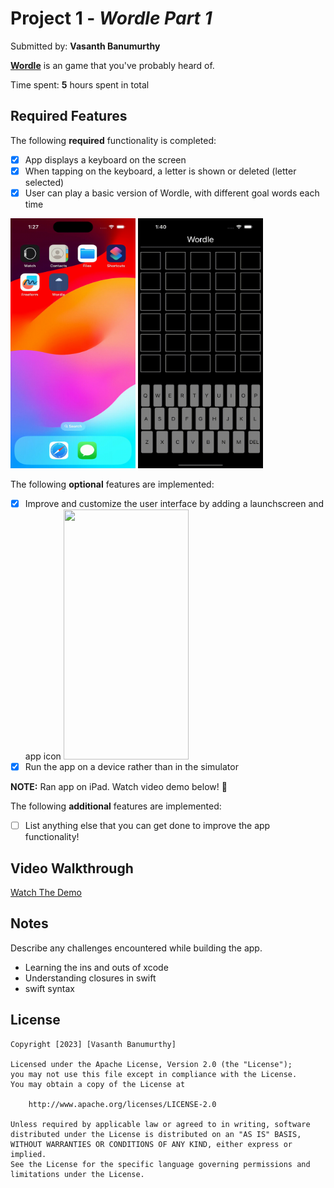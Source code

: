 # Project 1 - *Wordle Part 1*

Submitted by: **Vasanth Banumurthy**

[**Wordle**](https://www.nytimes.com/games/wordle/index.html) is an game that you've probably heard of. 

Time spent: **5** hours spent in total

## Required Features

The following **required** functionality is completed:

- [X] App displays a keyboard on the screen
- [X] When tapping on the keyboard, a letter is shown or deleted (letter selected)
- [X] User can play a basic version of Wordle, with different goal words each time

<img src="./extras/win.gif" width="200" height="400"/>

<img src="./extras/delete.gif" width="200" height="400"/>

The following **optional** features are implemented:

- [X] Improve and customize the user interface by adding a launchscreen and app icon
      <img src="./extras/intro.gif" width="200" height="400"/>
- [X] Run the app on a device rather than in the simulator

 **NOTE:** Ran app on iPad. Watch video demo below! 🫡

      

The following **additional** features are implemented:

- [ ] List anything else that you can get done to improve the app functionality!

## Video Walkthrough

[Watch The Demo](https://drive.google.com/file/d/1fudtZXx-5tGBQHbFnHPsKdVP0mzvR72k/view?usp=sharing)


## Notes

Describe any challenges encountered while building the app.

- Learning the ins and outs of xcode
- Understanding closures in swift
- swift syntax

## License

    Copyright [2023] [Vasanth Banumurthy]

    Licensed under the Apache License, Version 2.0 (the "License");
    you may not use this file except in compliance with the License.
    You may obtain a copy of the License at

        http://www.apache.org/licenses/LICENSE-2.0

    Unless required by applicable law or agreed to in writing, software
    distributed under the License is distributed on an "AS IS" BASIS,
    WITHOUT WARRANTIES OR CONDITIONS OF ANY KIND, either express or implied.
    See the License for the specific language governing permissions and
    limitations under the License.
